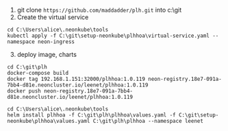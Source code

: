 1. git clone `https://github.com/maddadder/plh.git` into c:\git
2. Create the virtual service
```
cd C:\Users\alice\.neonkube\tools
kubectl apply -f C:\git\setup-neonkube\plhhoa\virtual-service.yaml --namespace neon-ingress
```
3. deploy image, charts 
```
cd C:\git\plh
docker-compose build
docker tag 192.168.1.151:32000/plhhoa:1.0.119 neon-registry.18e7-091a-7bb4-d81e.neoncluster.io/leenet/plhhoa:1.0.119
docker push neon-registry.18e7-091a-7bb4-d81e.neoncluster.io/leenet/plhhoa:1.0.119

cd C:\Users\alice\.neonkube\tools
helm install plhhoa -f C:\git\plh\plhhoa\values.yaml -f C:\git\setup-neonkube\plhhoa\values.yaml C:\git\plh\plhhoa --namespace leenet
```
